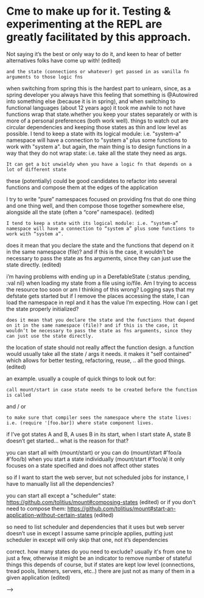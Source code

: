 # Cme to make up for it.  Testing & experimenting at the REPL are greatly facilitated by this approach.

Not saying it’s the best or only way to do it, and keen to hear of better alternatives folks have come up with! (edited)

    and the state (connections or whatever) get passed in as vanilla fn arguments to those logic fns

when switching from spring this is the hardest part to unlearn, since, as a spring developer you always have this feeling that something is @Autowired into something else (because it is in spring), and when switching to functional languages (about 12 years ago) it took me awhile to not have functions wrap that state.whether you keep your states separately or with is more of a personal preferences (both work well). things to watch out are circular dependencies and keeping those states as thin and low level as possible. I tend to keep a state with its logical module: i.e. "system-a" namespace will have a connection to "system a" plus some functions to work with "system a". but again, the main thing is to design functions in a way that they do not wrap state: i.e. take all the state they need as args.

    It can get a bit unwieldy when you have a logic fn that depends on a lot of different state

these (potentially) could be good candidates to refactor into several functions and compose them at the edges of the application

I try to write “pure” namespaces focused on providing fns that do one thing and one thing well, and then compose those together somewhere else, alongside all the state (often a “core” namespace). (edited)

    I tend to keep a state with its logical module: i.e. “system-a” namespace will have a connection to “system a” plus some functions to work with “system a”.

does it mean that you declare the state and the functions that depend on it in the same namespace (file)? and if this is the case, it wouldn’t be necessary to pass the state as fns arguments, since they can just use the state directly. (edited)




i’m having problems with ending up in a DerefableState {:status :pending, :val nil} when loading my state from a file using io/file. Am I trying to access the resource too soon or am I thinking of this wrong? Logging says that my defstate gets started but if I remove the places accessing the state, I can load the namespace in repl and it has the value I’m expecting. How can I get the state properly initialized?

    does it mean that you declare the state and the functions that depend on it in the same namespace (file)? and if this is the case, it wouldn’t be necessary to pass the state as fns arguments, since they can just use the state directly.

the location of state should not really affect the function design. a function would usually take all the state / args it needs. it makes it "self contained" which allows for better testing, refactoring, reuse, .. all the good things. (edited)

an example. usually a couple of quick things to look out for:

    call mount/start in case state needs to be created before the function is called

and / or

    to make sure that compiler sees the namespace where the state lives: i.e. (require '[foo.bar]) where state component lives.

if I’ve got states A and B, A uses B in its start, when I start state A, state B doesn’t get started… what is the reason for that?


you can start all with (mount/start) or you can do (mount/start #'foo/a #'foo/b)
when you start a state individually (mount/start #'foo/a) it only focuses on a state specified and does not affect other states


so if I want to start the web server, but not scheduled jobs for instance, I have to manually list all the dependencies?

you can start all except  a "scheduler" state: https://github.com/tolitius/mount#composing-states (edited)
or if you don't need to compose them: https://github.com/tolitius/mount#start-an-application-without-certain-states (edited)

 so need to list scheduler and dependencies that it uses but web server doesn’t use in except
I assume same principle applies, putting just scheduler in except will only skip that one, not it’s dependencies

correct. how many states do you need to exclude?
usually it's from one to just a few, otherwise it might be an indicator to remove number of stateful things
this depends of course, but if states are kept low level (connections, tread pools, listeners, servers, etc..) there are just not as many of them in a given application (edited)


 -->
